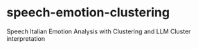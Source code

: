 # speech-emotion-clustering
Speech Italian Emotion Analysis with Clustering and LLM Cluster interpretation
